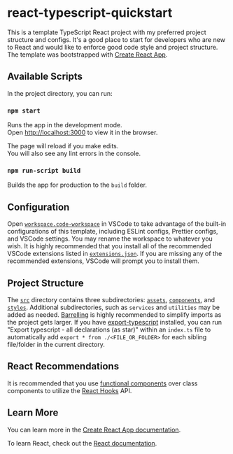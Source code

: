 # react-typescript-quickstart

This is a template TypeScript React project with my preferred project structure and configs. It's a good place to start for developers who are new to React and would like to enforce good code style and project structure. The template was bootstrapped with [Create React App](https://github.com/facebook/create-react-app).

## Available Scripts

In the project directory, you can run:

### `npm start`

Runs the app in the development mode.<br />
Open [http://localhost:3000](http://localhost:3000) to view it in the browser.

The page will reload if you make edits.<br />
You will also see any lint errors in the console.

### `npm run-script build`

Builds the app for production to the `build` folder.<br />

## Configuration

Open [`workspace.code-workspace`](.vscode/workspace.code-workspace) in VSCode to take advantage of the built-in configurations of this template, including ESLint configs, Prettier configs, and VSCode settings. You may rename the workspace to whatever you wish. It is highly recommended that you install all of the recommended VSCode extensions listed in [`extensions.json`](.vscode/extensions.json). If you are missing any of the recommended extensions, VSCode will prompt you to install them.

## Project Structure

The [`src`](src) directory contains three subdirectories: [`assets`](src/assets), [`components`](src/components), and [`styles`](src/styles). Additional subdirectories, such as `services` and `utilities` may be added as needed. [Barrelling](https://basarat.gitbook.io/typescript/main-1/barrel) is highly recommended to simplify imports as the project gets larger. If you have [export-typescript](https://marketplace.visualstudio.com/items?itemName=mscolnick.export-typescript) installed, you can run "Export typescript - all declarations (as star)" within an `index.ts` file to automatically add `export * from ./<FILE_OR_FOLDER>` for each sibling file/folder in the current directory.

## React Recommendations

It is recommended that you use [functional components](https://reactjs.org/docs/components-and-props.html) over class components to utilize the [React Hooks](https://reactjs.org/docs/hooks-intro.html) API.

## Learn More

You can learn more in the [Create React App documentation](https://facebook.github.io/create-react-app/docs/getting-started).

To learn React, check out the [React documentation](https://reactjs.org/).
